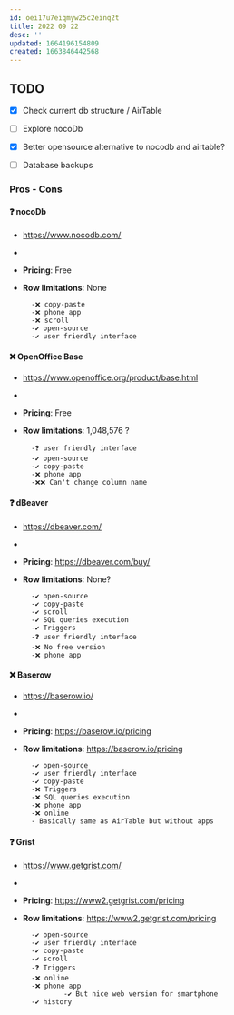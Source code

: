 ```yaml
---
id: oei17u7eiqmyw25c2einq2t
title: 2022 09 22
desc: ''
updated: 1664196154809
created: 1663846442568
---
```

## TODO

- [x]    Check current db structure / AirTable
- [ ]    Explore nocoDb
- [x]    Better opensource alternative to nocodb and airtable?
- [ ]    Database backups


### Pros - Cons

#### ❓ nocoDb

* https://www.nocodb.com/
* 
* **Pricing**: Free
* **Row limitations**: None

        -❌ copy-paste
        -❌ phone app
        -❌ scroll
        -✔️ open-source
        -✔️ user friendly interface

#### ❌ OpenOffice Base

* https://www.openoffice.org/product/base.html
*       
* **Pricing**: Free
* **Row limitations**: 1,048,576 ?

        -❓ user friendly interface
        -✔️ open-source
        -✔️ copy-paste
        -❌ phone app
        -❌❌ Can't change column name 

#### ❓ dBeaver

* https://dbeaver.com/
*
* **Pricing**: https://dbeaver.com/buy/
* **Row limitations**: None?

        -✔️ open-source
        -✔️ copy-paste
        -✔️ scroll
        -✔️ SQL queries execution
        -✔️ Triggers
        -❓ user friendly interface
        -❌ No free version
        -❌ phone app

#### ❌ Baserow

* https://baserow.io/
* 
* **Pricing**: https://baserow.io/pricing
* **Row limitations**: https://baserow.io/pricing

        -✔️ open-source
        -✔️ user friendly interface
        -✔️ copy-paste
        -❌ Triggers
        -❌ SQL queries execution 
        -❌ phone app
        -❌ online
        - Basically same as AirTable but without apps

#### ❓ Grist

* https://www.getgrist.com/
*
* **Pricing**: https://www2.getgrist.com/pricing
* **Row limitations**: https://www2.getgrist.com/pricing

        -✔️ open-source
        -✔️ user friendly interface
        -✔️ copy-paste
        -✔️ scroll
        -❓ Triggers
        -❌ online
        -❌ phone app
                -✔️ But nice web version for smartphone
        -✔️ history 
